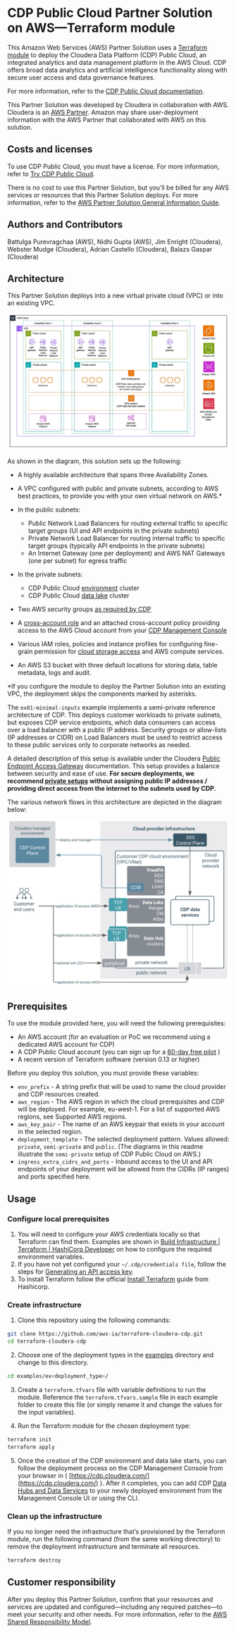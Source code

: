 # CDP Public Cloud Partner Solution on AWS—Terraform module

This Amazon Web Services (AWS) Partner Solution uses a [Terraform module](https://registry.terraform.io/modules/aws-ia/<path>/latest) to deploy the Cloudera Data Platform (CDP) Public Cloud, an integrated analytics and data management platform in the AWS Cloud. CDP offers broad data analytics and artificial intelligence functionality along with secure user access and data governance features.

For more information, refer to the [CDP Public Cloud documentation](https://docs.cloudera.com/cdp-public-cloud/cloud/overview/topics/cdp-public-cloud.html).

This Partner Solution was developed by Cloudera in collaboration with AWS. Cloudera is an [AWS Partner](https://partners.amazonaws.com/partners/001E000000dHiGgIAK/Cloudera,%20Inc). Amazon may share user-deployment information with the AWS Partner that collaborated with AWS on this solution.  

<!-- Deploying this solution does not guarantee an organization’s compliance with any laws, certifications, policies, or other regulations. -->

<!-- Authors: Uncomment the previous line only if your solution relates to compliance. We'll add the corresponding reference part to the landing page and get legal approval before publishing. -->

## Costs and licenses

To use CDP Public Cloud, you must have a license. For more information, refer to [Try CDP Public Cloud](https://www.cloudera.com/campaign/try-cdp-public-cloud.html).

<!-- Authors: Modify or delete the previous statement. -->

There is no cost to use this Partner Solution, but you'll be billed for any AWS services or resources that this Partner Solution deploys. For more information, refer to the [AWS Partner Solution General Information Guide](https://fwd.aws/rA69w?).

## Authors and Contributors

Battulga Purevragchaa (AWS), Nidhi Gupta (AWS), Jim Enright (Cloudera), Webster Mudge (Cloudera), Adrian Castello (Cloudera), Balazs Gaspar (Cloudera)

## Architecture

This Partner Solution deploys into a new virtual private cloud (VPC) or into an existing VPC.

<!-- Authors: If this solution doesn't deploy into an existing VPC, delete the preceding "or into an existing VPC." -->

<!--[Architecture for <product> on AWS](https://raw.githubusercontent.com/aws-ia/<repo>/main/images/cdp-public-cloud-semi-private-architecture-diagram.jpg)-->
![Architecture for CDP Public Cloud on AWS (semi-private setup)](./images/cdp-public-cloud-semi-private-architecture-diagram.jpg)

<!-- Authors: Use absolute links (starting with https://) for all your URLs, including images and other webpages. Relative links do not work when the readme content is pulled into the Terraform Registry page. For images, in particular, the absolute link must start with https://raw.githubusercontent.com; mimic the structure of the preceding example. -->

<!-- Authors: When you create your architecture diagram and corresponding bulleted list, follow the instructions in the "Architecture Diagrams" section of this course: https://aws-ia-us-west-2.s3.us-west-2.amazonaws.com/docs/content/index.html#/ -->

<!-- Authors: Put all image files in the main branch's images folder. For the architecture diagram, include a .png file and its up-to-date source .pptx file (as an editable file, not an image pasted into a slide). -->

As shown in the diagram, this solution sets up the following:

* A highly available architecture that spans three Availability Zones.
* A VPC configured with public and private subnets, according to AWS best practices, to provide you with your own virtual network on AWS.*

* In the public subnets:
    * Public Network Load Balancers for routing external traffic to specific target groups (UI and API endpoints in the private subnets)
    * Private Network Load Balancer for routing internal traffic to specific target groups (typically API endpoints in the private subnets)
    * An Internet Gateway (one per deployment) and AWS NAT Gateways (one per subnet) for egress traffic

* In the private subnets:
    * CDP Public Cloud [environment](https://docs.cloudera.com/management-console/cloud/environments/topics/mc-environments.html) cluster
    * CDP Public Cloud [data lake](https://docs.cloudera.com/management-console/cloud/data-lakes/topics/mc-data-lake.html) cluster

* Two AWS security groups  [as required by CDP](https://docs.cloudera.com/cdp-public-cloud/cloud/requirements-aws/topics/mc-aws-req-security-groups.html)
* A [cross-account role](https://docs.cloudera.com/cdp-public-cloud/cloud/requirements-aws/topics/mc-aws-req-credential.html)  and an attached cross-account policy providing access to the AWS Cloud account from your  [CDP Management Console](https://docs.cloudera.com/management-console/cloud/overview/topics/mc-management-console.html)  
* Various IAM roles, policies and instance profiles for configuring fine-grain permission for [cloud storage access](https://docs.cloudera.com/cdp-public-cloud/cloud/requirements-aws/topics/mc-idbroker-minimum-setup.html) and AWS compute services.
* An AWS S3 bucket with three default locations for storing data, table metadata, logs and audit.

*If you configure the module to deploy the Partner Solution into an existing VPC, the deployment skips the components marked by asterisks.

The `ex01-minimal-inputs` example implements a semi-private reference architecture of CDP. This deploys customer workloads to private subnets, but exposes CDP service endpoints, which data consumers can access over a load balancer with a public IP address. Security groups or allow-lists (IP addresses or CIDR) on Load Balancers must be used to restrict access to these public services only to corporate networks as needed.

A detailed description of this setup is available under the Cloudera  [Public Endpoint Access Gateway](https://docs.cloudera.com/management-console/cloud/connection-to-private-subnets/topics/mc-endpoint_access_gateway.html) documentation. This setup provides a balance between security and ease of use. **For secure deployments, we recommend [private setups](https://docs.cloudera.com/cdp-public-cloud/cloud/aws-refarch/topics/cdp-pc-aws-refarch-taxonomy.html#cdp_pc_aws_architecture_taxonomy) without assigning public IP addresses / providing direct access from the internet to the subnets used by CDP.**

The various network flows in this architecture are depicted in the diagram below:

![Network traffic flows](./images/cdp-public-cloud-semi-private-network-traffic-flow.jpg)

<!-- Authors: The preceding line is a footnote for use with solutions that deploy into an existing VPC. If you keep the footnote, add asterisks to the appropriate bulleted items. -->


## Prerequisites

To use the module provided here, you will need the following prerequisites:

* An AWS account (for an evaluation or PoC we recommend using a dedicated AWS account for CDP)
* A CDP Public Cloud account (you can sign up for a  [60-day free pilot](https://www.cloudera.com/campaign/try-cdp-public-cloud.html) )
* A recent version of Terraform software (version 0.13 or higher)

Before you deploy this solution, you must provide these variables:

* `env_prefix` - A string prefix that will be used to name the cloud provider and CDP resources created.
* `aws_region` - The AWS region in which the cloud prerequisites and CDP will be deployed. For example, eu-west-1. For a list of supported AWS regions, see Supported AWS regions.
* `aws_key_pair` - The name of an AWS keypair that exists in your account in the selected region.
* `deployment_template` - The selected deployment pattern. Values allowed: `private`, `semi-private` and `public`. (The diagrams in this readme illustrate the `semi-private` setup of CDP Public Cloud on AWS.)
* `ingress_extra_cidrs_and_ports` - Inbound access to the UI and API endpoints of your deployment will be allowed from the CIDRs (IP ranges) and ports specified here.

## Usage

### Configure local prerequisites

1. You will need to configure your AWS credentials locally so that Terraform can find them. Examples are shown in  [Build Infrastructure | Terraform | HashiCorp Developer](https://developer.hashicorp.com/terraform/tutorials/aws-get-started/aws-build) on how to configure the required environment variables.
2. If you have not yet configured your `~/.cdp/credentials file`, follow the steps for [Generating an API access key](https://docs.cloudera.com/cdp-public-cloud/cloud/cli/topics/mc-cli-generating-an-api-access-key.html).
3. To install Terraform follow the official  [Install Terraform](https://developer.hashicorp.com/terraform/tutorials/aws-get-started/install-cli) guide from Hashicorp.

### Create infrastructure

1. Clone this repository using the following commands:

```bash
git clone https://github.com/aws-ia/terraform-cloudera-cdp.git  
cd terraform-cloudera-cdp
```

2. Choose one of the deployment types in the [examples](./examples) directory and change to this directory.

```bash
cd examples/ex<deployment_type>/
```

3. Create a `terraform.tfvars` file with variable definitions to run the module. Reference the `terraform.tfvars.sample` file in each example folder to create this file (or simply rename it and change the values for the input variables).

4. Run the Terraform module for the chosen deployment type:

```bash
terraform init
terraform apply
```

5. Once the creation of the CDP environment and data lake starts, you can follow the deployment process on the CDP Management Console from your browser in ( [https://cdp.cloudera.com/](https://cdp.cloudera.com/) ). After it completes, you can add CDP  [Data Hubs and Data Services](https://docs.cloudera.com/cdp-public-cloud/cloud/overview/topics/cdp-services.html) to your newly deployed environment from the Management Console UI or using the CLI.

### Clean up the infrastructure

If you no longer need the infrastructure that’s provisioned by the Terraform module, run the following command (from the same working directory) to remove the deployment infrastructure and terminate all resources.

```bash
terraform destroy
```


## Customer responsibility

After you deploy this Partner Solution, confirm that your resources and services are updated and configured—including any required patches—to meet your security and other needs. For more information, refer to the [AWS Shared Responsibility Model](https://aws.amazon.com/compliance/shared-responsibility-model/).
